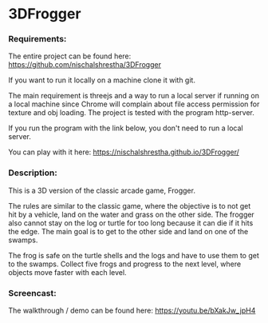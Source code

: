 # 3DFrogger

### Requirements:

The entire project can be found here: https://github.com/nischalshrestha/3DFrogger

If you want to run it locally on a machine clone it with git.

The main requirement is threejs and a way to run a local server if running on a
local machine since Chrome will complain about file access permission for texture
and obj loading. The project is tested with the program http-server.

If you run the program with the link below, you don't need to run a local server.

You can play with it here: https://nischalshrestha.github.io/3DFrogger/

### Description:

This is a 3D version of the classic arcade game, Frogger.

The rules are similar to the classic game, where the objective is to not get hit
by a vehicle, land on the water and grass on the other side. The frogger also
cannot stay on the log or turtle for too long because it can die if it hits the edge.
The main goal is to get to the other side and land on one of the swamps.

The frog is safe on the turtle shells and the logs and have to use them to get to
the swamps. Collect five frogs and progress to the next level, where objects move
faster with each level.

### Screencast:

The walkthrough / demo can be found here: https://youtu.be/bXakJw_jpH4

